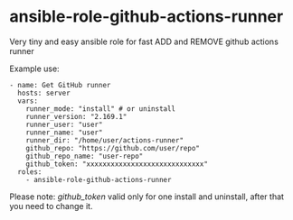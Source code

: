 # ansible-role-github-actions-runner

Very tiny and easy ansible role for fast ADD and REMOVE github actions runner

Example use:
```
- name: Get GitHub runner
  hosts: server
  vars:
    runner_mode: "install" # or uninstall
    runner_version: "2.169.1"
    runner_user: "user"
    runner_name: "user"
    runner_dir: "/home/user/actions-runner"
    github_repo: "https://github.com/user/repo"
    github_repo_name: "user-repo"
    github_token: "xxxxxxxxxxxxxxxxxxxxxxxxxxxxx"
  roles:
    - ansible-role-github-actions-runner

```

Please note: *github_token* valid only for one install and uninstall, after that you need to change it.
